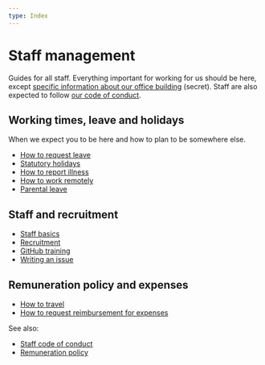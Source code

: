 ```yaml
---
type: Index
---
```


# Staff management

Guides for all staff. Everything important for working for us should be here, except [specific information about our office building](https://docs.google.com/document/d/1KJx7p1ep8MEYQ6YmQc4iJesLCRP8UmGAHL3PiZBs-GE/edit) (secret). Staff are also expected to follow [our code of conduct](../../CODE_OF_CONDUCT.md).

## Working times, leave and holidays

When we expect you to be here and how to plan to be somewhere else.

* [How to request leave](leave.md)
* [Statutory holidays](/organization/yearly-schedule.md)
* [How to report illness](sickness.md)
* [How to work remotely](remote-working.md)
* [Parental leave](parental-leave.md)

## Staff and recruitment

* [Staff basics](for-staff.md)
* [Recruitment](../recruitment/hiring-process.md)
* [GitHub training](../trainings/github-for-newcomers.md)
* [Writing an issue](writing-issues.md)

## Remuneration policy and expenses

* [How to travel](travel.md)
* [How to request reimbursement for expenses](expense.md)

See also:

* [Staff code of conduct](../../organization/staff-code-of-conduct.md)
* [Remuneration policy](../../organization/remuneration-policy.md)
